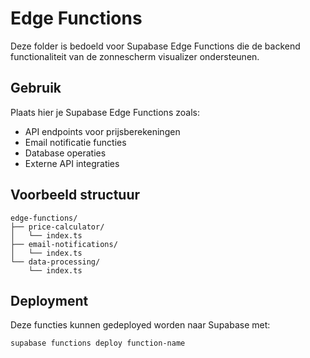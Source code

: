 # Edge Functions

Deze folder is bedoeld voor Supabase Edge Functions die de backend functionaliteit van de zonnescherm visualizer ondersteunen.

## Gebruik

Plaats hier je Supabase Edge Functions zoals:
- API endpoints voor prijsberekeningen
- Email notificatie functies
- Database operaties
- Externe API integraties

## Voorbeeld structuur

```
edge-functions/
├── price-calculator/
│   └── index.ts
├── email-notifications/
│   └── index.ts
└── data-processing/
    └── index.ts
```

## Deployment

Deze functies kunnen gedeployed worden naar Supabase met:
```bash
supabase functions deploy function-name
```